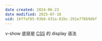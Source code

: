 ```yaml
---
date created: 2024-06-23
date modified: 2025-07-10
uid: 1bffaf85-93b8-431a-81bc-291e776b9dbf
---
```


v-show 底层是 [CSS](CSS.md) 的 display 语法
